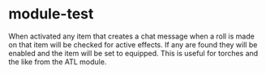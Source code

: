 # module-test
When activated any item that creates a chat message when a roll is made on that item will be checked for active effects.
If any are found they will be enabled and the item will be set to equipped.
This is useful for torches and the like from the ATL module.